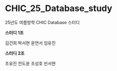 # CHIC_25_Database_study
25년도 여름방학 CHIC Database 스터디

**스터디 1조** 

김건희 박서현 윤연서 임유진

**스터디 2조** 

조유진 전도윤 조성호 빈서현
